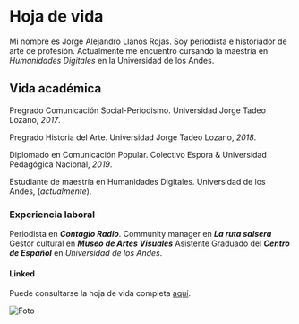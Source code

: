 # Hoja de vida

Mi nombre es Jorge Alejandro Llanos Rojas. Soy periodista e historiador de arte de profesión. Actualmente me encuentro cursando la maestría en *Humanidades Digitales* en la Universidad de los Andes. 

## Vida académica 

Pregrado Comunicación Social-Periodismo. Universidad Jorge Tadeo Lozano, _2017_.

Pregrado Historia del Arte. Universidad Jorge Tadeo Lozano, _2018_.

Diplomado en Comunicación Popular. Colectivo Espora & Universidad Pedagógica Nacional, _2019_.

Estudiante de maestría en Humanidades Digitales. Universidad de los Andes, (_actualmente_).


### Experiencia laboral 


Periodista en **_Contagio Radio_**.
Community manager en **_La ruta salsera_**
Gestor cultural en **_Museo de Artes Visuales_**
Asistente Graduado del **_Centro de Español_** en *Universidad de los Andes*.

#### Linked
Puede consultarse la hoja de vida completa [aquí](https://www.linkedin.com/in/jorge-alejandro-llanos-rojas-8bb277169/). 

![Foto](Foto.jpg)